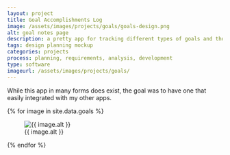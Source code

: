 ```yaml
---
layout: project
title: Goal Accomplishments Log
image: /assets/images/projects/goals/goals-design.png
alt: goal notes page
description: a pretty app for tracking different types of goals and thoughts
tags: design planning mockup
categories: projects
process: planning, requirements, analysis, development
type: software
imageurl: /assets/images/projects/goals/
---
```


While this app in many forms does exist, the goal was to have one that easily integrated with my other apps.


<div class="masonry-grid">
    {% for image in site.data.goals %}
        <figure class="grid-item">
            <img src="{{ page.imageurl }}{{ image.src }}.png" alt="{{ image.alt }}">
            <figcaption>{{ image.alt }}</figcaption>
        </figure>
    {% endfor %}
</div>